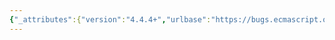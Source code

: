 ```yaml
---
{"_attributes":{"version":"4.4.4+","urlbase":"https://bugs.ecmascript.org/","maintainer":"dherman@mozilla.com"},"bug":{"bug_id":297,"creation_ts":"2012-03-09 07:06:00 -0800","short_desc":"Undecidable tokenization in modules' grammar","delta_ts":"2013-10-10 12:35:14 -0700","product":"Harmony","component":"proposals","version":"unspecified","rep_platform":"All","op_sys":"All","bug_status":"RESOLVED","resolution":"INVALID","priority":"Normal","bug_severity":"major","everconfirmed":false,"reporter":{"uid":"xcambar","name":"Xavier Cambar"},"assigned_to":{"uid":"allen","name":"Allen Wirfs-Brock"},"cc":["dherman","samth","xcambar"],"long_desc":[{"commentid":738,"comment_count":0,"who":{"uid":"xcambar","name":"Xavier Cambar"},"bug_when":"2012-03-09 07:06:26 -0800","thetext":"Consider the following expression:\n\nexport x, y, z;\n\nAccording to the grammar defined in the harmony:modules wiki page, this expression can have two tokenized forms:\n\nExportDeclaration\n  -> ExportSpecifierSet\n    -> Id\n    -> Id\n    -> Id\n\nExportDeclaration\n  -> ExportSpecifierSet\n    -> Id\n  -> ExportSpecifierSet\n    -> Id\n  -> ExportSpecifierSet\n    -> Id\n\nA parser has no way of choosing one form or the other unless maybe by using operator precedence, which is not defined in the grammar.\n\nI've posted a possible revised grammar here: https://gist.github.com/1990115, replacing\n\nExportSpecifierSet ::=  \"{\" ExportSpecifier (\",\" ExportSpecifier)* \"}\"\n                    |   Id (\",\" Id)*\n                    |   \"*\" (\"from\" Path)?\n\nwith\n\nExportSpecifierSet ::=  \"{\" ExportSpecifier (\",\" ExportSpecifier)* \"}\"\n                    |   Id \n                    |   \"*\" (\"from\" Path)?\n\n\nRegards."},{"commentid":5887,"comment_count":1,"who":{"uid":"allen","name":"Allen Wirfs-Brock"},"bug_when":"2013-10-10 12:35:14 -0700","thetext":"no longer applicable to current ES6 module grammar"}]}}
---
```


